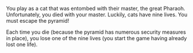 You play as a cat that was entombed with their master, the great Pharaoh. Unfortunately, you died with your master. Luckily, cats have nine lives. You must escape the pyramid!

Each time you die (because the pyramid has numerous security measures in place), you lose one of the nine lives (you start the game having already lost one life).
